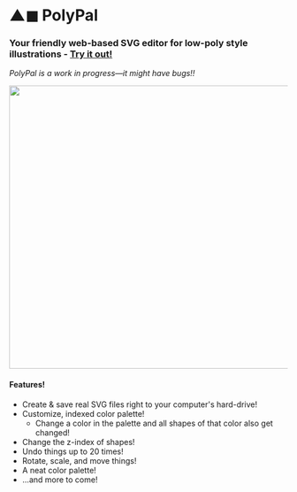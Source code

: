# ▲◼ PolyPal
### Your friendly web-based SVG editor for low-poly style illustrations - [Try it out!](https://flukeout.github.io/PolyPal/)

_PolyPal is a work in progress—it might have bugs!!_

<img src="https://flukeout.github.io/PolyPal/images/screenshot.png" width="512"/>

#### Features!

* Create & save real SVG files right to your computer's hard-drive!
* Customize, indexed color palette!
  * Change a color in the palette and all shapes of that color also get changed!
* Change the z-index of shapes!
* Undo things up to 20 times!
* Rotate, scale, and move things!
* A neat color palette!
* ...and more to come!




